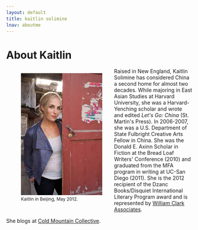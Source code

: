 ```yaml
---
layout: default
title: kaitlin solimine
lnav: aboutme
---
```


# About Kaitlin

<figure style="float: left;margin-right: 32px;" class="vh600 clearfix">
  <img src="/images/kato-optimized.jpg" alt="Silverlake Jubilee Festival" style="width: 220px;" />
  <figcaption style="font-size: 12px;">Kaitlin in Beijing, May 2012.</figcaption>
</figure>

Raised in New England, Kaitlin Solimine has considered China a second home for almost two decades. While majoring in East Asian Studies at Harvard University, she was a Harvard-Yenching scholar and wrote and edited _Let's Go: China_ (St. Martin's Press). In 2006-2007, she was a U.S. Department of State Fulbright Creative Arts Fellow in China. She was the Donald E. Axinn Scholar in Fiction at the Bread Loaf Writers' Conference (2010) and graduated from the MFA program in writing at UC-San Diego (2011). She is the 2012 recipient of the Dzanc Books/Disquiet International Literary Program award and is represented by [William Clark Associates]( http://www.wmclark.com/).

She blogs at [Cold Mountain Collective](http://www.coldmountaincollective.com).

<br clear="all" />